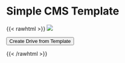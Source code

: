 # Simple CMS Template

{{< rawhtml >}}
<img class="template-thumb" src="/templates/simple-cms.png">

<button class="create-drive">Create Drive from Template</button>

<script>
  const TEMPLATE_ROOT = '/templates/simple-cms'
  window.TEMPLATE_FILES = [
    '/index.html',
    '/ui/ui.js',
    '/ui/ui.html',
    '/ui/ui.css'
  ]
</script>
<script src="/templates/index.js"></script>
{{< /rawhtml >}}